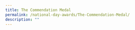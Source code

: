 ```yaml
---
title: The Commendation Medal
permalink: /national-day-awards/The-Commendation-Medal/
description: ""
---
```

